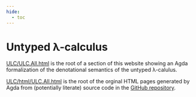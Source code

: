 ```yaml
---
hide:
  - toc
---
```


# Untyped λ-calculus

[ULC/ULC.All.html](ULC.All.md) is the root of a section of this website showing
an Agda formalization of the denotational semantics of the untyped λ-calulus.

[ULC/html/ULC.All.html](html/ULC.All.html) is the root of the orginal HTML pages
generated by Agda from (potentially literate) source code in the [GitHub repository].

[GitHub repository]: https://github.com/pdmosses/xds-agda/